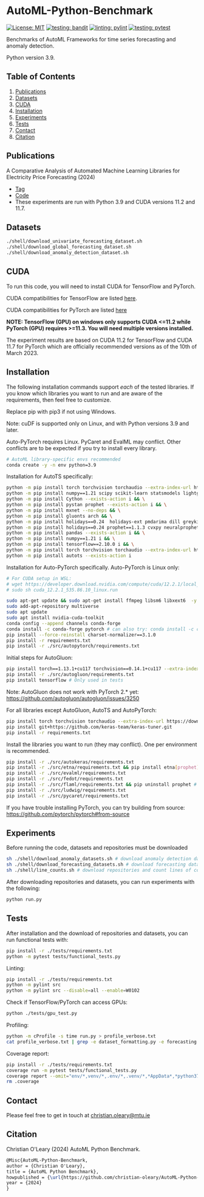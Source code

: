 # AutoML-Python-Benchmark

[![License: MIT](https://img.shields.io/badge/License-MIT-yellowgreen.svg)](https://opensource.org/licenses/MIT)
[![testing: bandit](https://github.com/christian-oleary/AutoML-Python-Benchmark/actions/workflows/bandit.yml/badge.svg)](https://github.com/christian-oleary/AutoML-Python-Benchmark/actions/workflows/bandit.yml)
[![linting: pylint](https://github.com/christian-oleary/AutoML-Python-Benchmark/actions/workflows/pylint.yml/badge.svg)](https://github.com/christian-oleary/AutoML-Python-Benchmark/actions/workflows/pylint.yml)
[![testing: pytest](https://github.com/christian-oleary/AutoML-Python-Benchmark/actions/workflows/pytest.yml/badge.svg)](https://github.com/christian-oleary/AutoML-Python-Benchmark/actions/workflows/pytest.yml)

Benchmarks of AutoML Frameworks for time series forecasting and anomaly detection.

Python version 3.9.

## Table of Contents

1. [Publications](#publications)
2. [Datasets](#datasets)
3. [CUDA](#cuda)
4. [Installation](#installation)
5. [Experiments](#experiments)
6. [Tests](#tests)
7. [Contact](#contact)
8. [Citation](#citation)

## Publications

A Comparative Analysis of Automated Machine Learning Libraries for Electricity Price Forecasting (2024)

- [Tag](https://github.com/christian-oleary/AutoML-Python-Benchmark/releases/tag/electricity_price_forecasting)
- [Code](https://github.com/christian-oleary/AutoML-Python-Benchmark/tree/c436f3f83e6872ab8a4bb430923fc5aaf64f5ade)
- These experiments are run with Python 3.9 and CUDA versions 11.2 and 11.7.

## Datasets

```bash
./shell/download_univariate_forecasting_dataset.sh
./shell/download_global_forecasting_dataset.sh
./shell/download_anomaly_detection_dataset.sh
```

## CUDA

To run this code, you will need to install CUDA for TensorFlow and PyTorch.

CUDA compatibilities for TensorFlow are listed [here](https://www.tensorflow.org/install/source_windows).

CUDA compatibilities for PyTorch are listed [here](https://pytorch.org/blog/deprecation-cuda-python-support/)

**NOTE: TensorFlow (GPU) on windows only supports CUDA <=11.2 while PyTorch (GPU) requires >=11.3. You will need multiple versions installed.**

The experiment results are based on CUDA 11.2 for TensorFlow and CUDA 11.7 for PyTorch which are officially recommended versions as of the 10th of March 2023.

## Installation

The following installation commands support *each* of the tested libraries. If you know which libraries you want to run and are aware of the requirements, then feel free to customize.

Replace pip with pip3 if not using Windows.

Note: cuDF is supported only on Linux, and with Python versions 3.9 and later.

Auto-PyTorch requires Linux. PyCaret and EvalML may conflict. Other conflicts are to be expected if you try to install every library.

```bash
# AutoML library-specific envs recommended
conda create -y -n env python=3.9
```

Installation for AutoTS specifically:

```bash
python -m pip install torch torchvision torchaudio --extra-index-url https://download.pytorch.org/whl/cu117 && \
python -m pip install numpy==1.21 scipy scikit-learn statsmodels lightgbm xgboost numexpr bottleneck yfinance pytrends fredapi plotly sktime==0.18.0 --exists-action i && \
python -m pip install Cython --exists-action i && \
python -m pip install pystan prophet --exists-action i && \
python -m pip install mxnet --no-deps && \
python -m pip install gluonts arch && \
python -m pip install holidays==0.24  holidays-ext pmdarima dill greykite --exists-action i --no-deps && \
python -m pip install holidays==0.24 prophet==1.1.3 cvxpy neuralprophet pytorch-forecasting && \
python -m pip install pandas --exists-action i && \
python -m pip install numpy==1.21 i && \
python -m pip install tensorflow==2.10.0 i && \
python -m pip install torch torchvision torchaudio --extra-index-url https://download.pytorch.org/whl/cu117 && \
python -m pip install autots --exists-action i
```

Installation for Auto-PyTorch specifically. Auto-PyTorch is Linux only:

```bash
# For CUDA setup in WSL:
# wget https://developer.download.nvidia.com/compute/cuda/12.2.1/local_installers/cuda_12.2.1_535.86.10_linux.run
# sudo sh cuda_12.2.1_535.86.10_linux.run

sudo apt-get update && sudo apt-get install ffmpeg libsm6 libxext6  -y
sudo add-apt-repository multiverse
sudo apt update
sudo apt install nvidia-cuda-toolkit
conda config --append channels conda-forge
conda install -c conda-forge pytorch # can also try: conda install -c conda-forge torch
pip install --force-reinstall charset-normalizer==3.1.0
pip install -r requirements.txt
pip install -r ./src/autopytorch/requirements.txt
```

Initial steps for AutoGluon:

<!-- # Conda does not support PyTorch installation for AutoGluon with GPU support
conda install -y -c conda-forge mamba
mamba install -y -c conda-forge autogluon
-->
```bash
pip install torch==1.13.1+cu117 torchvision==0.14.1+cu117 --extra-index-url https://download.pytorch.org/whl/cu117
pip install -r ./src/autogluon/requirements.txt
pip install tensorflow # Only used in tests
```

Note: AutoGluon does not work with PyTorch 2.* yet: <https://github.com/autogluon/autogluon/issues/3250>

For all libraries except AutoGluon, AutoTS and AutoPyTorch:

```bash
pip install torch torchvision torchaudio --extra-index-url https://download.pytorch.org/whl/cu117
pip install git+https://github.com/keras-team/keras-tuner.git
pip install -r requirements.txt
```

Install the libraries you want to run (they may conflict). One per environment is recommended.

```bash
pip install -r ./src/autokeras/requirements.txt
pip install -r ./src/etna/requirements.txt && pip install etna[prophet]
pip install -r ./src/evalml/requirements.txt
pip install -r ./src/fedot/requirements.txt
pip install -r ./src/flaml/requirements.txt && pip uninstall prophet # Prophet gives errors with FLAML
pip install -r ./src/ludwig/requirements.txt
pip install -r ./src/pycaret/requirements.txt
```

If you have trouble installing PyTorch, you can try building from source: <https://github.com/pytorch/pytorch#from-source>

## Experiments

Before running the code, datasets and repositories must be downloaded

```bash
sh ./shell/download_anomaly_datasets.sh # download anomaly detection datasets
sh ./shell/download_forecasting_datasets.sh # download forecasting datasets
sh ./shell/line_counts.sh # download repositories and count lines of code
```

After downloading repositories and datasets, you can run experiments with the following:

```bash
python run.py
```

## Tests

After installation and the download of repositories and datasets, you can run functional tests with:

```bash
pip install -r ./tests/requirements.txt
python -m pytest tests/functional_tests.py
```

Linting:

```bash
pip install -r ./tests/requirements.txt
python -m pylint src
python -m pylint src --disable=all --enable=W0102
```

Check if TensorFlow/PyTorch can access GPUs:

```bash
python ./tests/gpu_test.py
```

Profiling:

```bash
python -m cProfile -s time run.py > profile_verbose.txt
cat profile_verbose.txt | grep -e dataset_formatting.py -e forecasting.py -e util.py -e cumtime | grep -v "(<" > profile_summary.txt
```

Coverage report:

```bash
pip install -r ./tests/requirements.txt
coverage run -m pytest tests/functional_tests.py
coverage report --omit="env/*,venv/*,.env/*,.venv/*,*AppData*,*python37*,tests/*"
rm .coverage
```

## Contact

Please feel free to get in touch at <christian.oleary@mtu.ie>

## Citation

Christian O'Leary (2024) AutoML Python Benchmark.

```latex
@Misc{AutoML-Python-Benchmark,
author = {Christian O'Leary},
title = {AutoML Python Benchmark},
howpublished = {\url{https://github.com/christian-oleary/AutoML-Python-Benchmark}},
year = {2024}
}
```
